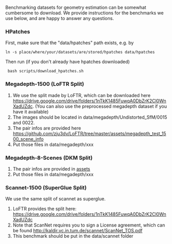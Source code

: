 Benchmarking datasets for geometry estimation can be somewhat cumbersome to download. We provide instructions for the benchmarks we use below, and are happy to answer any questions.

### HPatches
First, make sure that the "data/hpatches" path exists, e.g. by

`` ln -s place/where/your/datasets/are/stored/hpatches data/hpatches `` 

Then run (if you don't already have hpatches downloaded)

`` bash scripts/download_hpatches.sh``

### Megadepth-1500 (LoFTR Split)
1. We use the split made by LoFTR, which can be downloaded here https://drive.google.com/drive/folders/1nTkK1485FuwqA0DbZrK2Cl0WnXadUZdc. (You can also use the preprocessed megadepth dataset if you have it available)
2. The images should be located in data/megadepth/Undistorted_SfM/0015 and 0022.
3. The pair infos are provided here https://github.com/zju3dv/LoFTR/tree/master/assets/megadepth_test_1500_scene_info 
3. Put those files in data/megadepth/xxx

### Megadepth-8-Scenes (DKM Split)
1. The pair infos are provided in [assets](../assets/)
2. Put those files in data/megadepth/xxx


### Scannet-1500 (SuperGlue Split)
We use the same split of scannet as superglue.
1. LoFTR provides the split here: https://drive.google.com/drive/folders/1nTkK1485FuwqA0DbZrK2Cl0WnXadUZdc
2. Note that ScanNet requires you to sign a License agreement, which can be found http://kaldir.vc.in.tum.de/scannet/ScanNet_TOS.pdf
3. This benchmark should be put in the data/scannet folder
